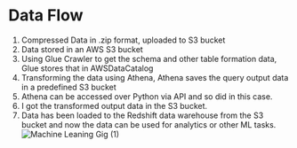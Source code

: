 # Data Flow 
 1. Compressed Data in .zip format, uploaded to S3 bucket
 2. Data stored in an AWS S3 bucket
 3. Using Glue Crawler to get the schema and other table formation data, Glue stores that in AWSDataCatalog
 4. Transforming the data using Athena, Athena saves the query output data in a predefined S3 bucket
 5. Athena can be accessed over Python via API and so did in this case.
 6. I got the transformed output data in the S3 bucket.
 7. Data has been loaded to the Redshift data warehouse from the S3 bucket and now the data can be used for analytics or other ML tasks.
![Machine Leaning Gig (1)](https://github.com/wasiongit/AWS-ELT-1/assets/84765303/55685d76-7585-48a8-9b05-8d8887935d51)

